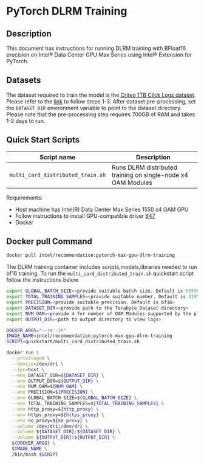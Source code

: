 # PyTorch DLRM Training

## Description 
This document has instructions for running DLRM training with BFloat16 precision on Intel® Data Center GPU Max Series using Intel® Extension for PyTorch.

## Datasets

The dataset required to train the model is the [Criteo 1TB Click Logs dataset](https://ailab.criteo.com/ressources/criteo-1tb-click-logs-dataset-for-mlperf). Please refer to the [link](https://github.com/mlcommons/training/tree/master/recommendation_v2/torchrec_dlrm#create-the-synthetic-multi-hot-dataset) to follow steps 1-3. After dataset pre-processing, set the `DATASET_DIR` environment variable to point to the dataset directory. Please note that the pre-processing step requires 700GB of RAM and takes 1-2 days to run.
## Quick Start Scripts
| Script name | Description |
|-------------|-------------|
|`multi_card_distributed_train.sh` | Runs DLRM distributed training on single-node x4 OAM Modules |

Requirements:
* Host machine has Intel(R) Data Center Max Series 1550 x4 OAM GPU
* Follow instructions to install GPU-compatible driver [647](https://dgpu-docs.intel.com/releases/stable_647_21_20230714.html)
* Docker

## Docker pull Command

```bash
docker pull intel/recommendation:pytorch-max-gpu-dlrm-training
```
The DLRM training container includes scripts,models,libraries needed to run bf16 training. To run the `multi_card_distributed_train.sh` quickstart script follow the instructions below. 

```bash
export GLOBAL_BATCH_SIZE=<provide suitable batch size. Default is 65536>
export TOTAL_TRAINING_SAMPLES=<provide suitable number. Default is 4195197692>
export PRECISION=<provide suitable precision. Default is bf16>
export DATASET_DIR=<provide path to the Terabyte Dataset directory>
export NUM_OAM=<provide 4 for number of OAM Modules supported by the platform>
export OUTPUT_DIR=<path to output directory to view logs> 

DOCKER_ARGS="--rm -it"
IMAGE_NAME=intel/recommendation:pytorch-max-gpu-dlrm-training
SCRIPT=quickstart/multi_card_distributed_train.sh

docker run \
  --privileged \
  --device=/dev/dri \
  --ipc=host \
  --env DATASET_DIR=${DATASET_DIR} \
  --env OUTPUT_DIR=${OUTPUT_DIR} \
  --env NUM_OAM=${NUM_OAM} \
  --env PRECISION=${PRECISION} \
  --env GLOBAL_BATCH_SIZE=${GLOBAL_BATCH_SIZE} \
  --env TOTAL_TRAINING_SAMPLES=${TOTAL_TRAINING_SAMPLES} \
  --env http_proxy=${http_proxy} \
  --env https_proxy=${https_proxy} \
  --env no_proxy=${no_proxy} \
  --volume /dev/dri:/dev/dri \
  --volume ${DATASET_DIR}:${DATASET_DIR} \
  --volume ${OUTPUT_DIR}:${OUTPUT_DIR} \
  ${DOCKER_ARGS} \
  $IMAGE_NAME \
  /bin/bash $SCRIPT
```
